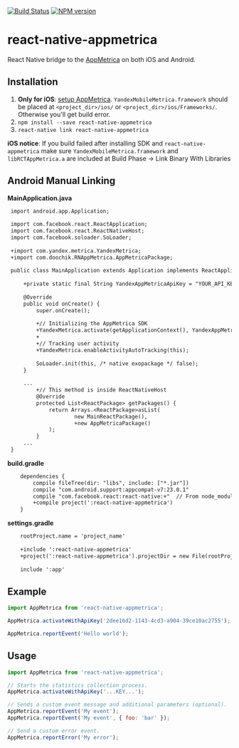 [![Build Status](https://travis-ci.org/doochik/react-native-appmetrica.svg?branch=master)](https://travis-ci.org/doochik/react-native-appmetrica)
[![NPM version](https://badge.fury.io/js/react-native-appmetrica.svg)](https://www.npmjs.com/package/react-native-appmetrica)


# react-native-appmetrica
React Native bridge to the [AppMetrica](https://appmetrica.yandex.com/) on both iOS and Android.

## Installation

1. **Only for iOS**: [setup AppMetrica](https://tech.yandex.com/appmetrica/).
`YandexMobileMetrica.framework` should be placed at `<project_dir>/ios/` or `<project_dir>/ios/Frameworks/`.
Otherwise you'll get build error.
2. `npm install --save react-native-appmetrica`
3. `react-native link react-native-appmetrica`

**iOS notice**: If you build failed after installing SDK and `react-native-appmetrica`
make sure `YandexMobileMetrica.framework` and `libRCTAppMetrica.a` are included at Build Phase -> Link Binary With Libraries

## Android Manual Linking

**MainApplication.java**
```diff
 import android.app.Application;
 
 import com.facebook.react.ReactApplication;
 import com.facebook.react.ReactNativeHost;
 import com.facebook.soloader.SoLoader;
 
 +import com.yandex.metrica.YandexMetrica;
 +import com.doochik.RNAppMetrica.AppMetricaPackage;
 
 public class MainApplication extends Application implements ReactApplication {
 
     +private static final String YandexAppMetricaApiKey = "YOUR_API_KEY";
 
     @Override
     public void onCreate() {
         super.onCreate();
 
         +// Initializing the AppMetrica SDK
         +YandexMetrica.activate(getApplicationContext(), YandexAppMetricaApiKey);
         +
         +// Tracking user activity
         +YandexMetrica.enableActivityAutoTracking(this);
 
         SoLoader.init(this, /* native exopackage */ false);
     }
     
     ...
         +// This method is inside ReactNativeHost 
         @Override
         protected List<ReactPackage> getPackages() {
             return Arrays.<ReactPackage>asList(
                     new MainReactPackage(),
                     +new AppMetricaPackage()
             );
         }
     ...
 }
```

**build.gradle**
```diff
    dependencies {
        compile fileTree(dir: "libs", include: ["*.jar"])
        compile "com.android.support:appcompat-v7:23.0.1"
        compile "com.facebook.react:react-native:+"  // From node_modules
        +compile project(':react-native-appmetrica')
    }
```

**settings.gradle**
```diff
    rootProject.name = 'project_name'
    
    +include ':react-native-appmetrica'
    +project(':react-native-appmetrica').projectDir = new File(rootProject.projectDir, '../node_modules/react-native-appmetrica/android')
    
    include ':app'
```

## Example

```js
import AppMetrica from 'react-native-appmetrica';

AppMetrica.activateWithApiKey('2dee16d2-1143-4cd3-a904-39ce10ac2755');

AppMetrica.reportEvent('Hello world');
```

## Usage

```js
import AppMetrica from 'react-native-appmetrica';

// Starts the statistics collection process.
AppMetrica.activateWithApiKey('...KEY...');

// Sends a custom event message and additional parameters (optional).
AppMetrica.reportEvent('My event');
AppMetrica.reportEvent('My event', { foo: 'bar' });

// Send a custom error event.
AppMetrica.reportError('My error');
```

